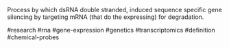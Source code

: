 Process by which dsRNA double stranded, induced sequence specific gene silencing by targeting mRNA (that do the expressing) for degradation.



#research #rna #gene-expression #genetics #transcriptomics #definition #chemical-probes 